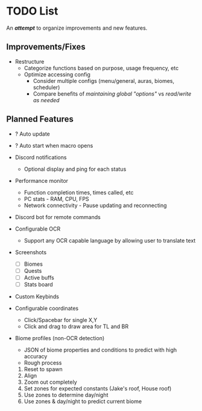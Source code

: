 # **TODO List**
An ***attempt*** to organize improvements and new features.



## Improvements/Fixes
* Restructure
  - Categorize functions based on purpose, usage frequency, etc
  - Optimize accessing config
    - Consider multiple configs (menu/general, auras, biomes, scheduler)
    - Compare benefits of *maintaining global "options"* vs *read/write as needed*



## Planned Features
* ? Auto update
* ? Auto start when macro opens

* Discord notifications
  - Optional display and ping for each status

* Performance monitor
  - Function completion times, times called, etc
  - PC stats - RAM, CPU, FPS
  - Network connectivity - Pause updating and reconnecting

* Discord bot for remote commands

* Configurable OCR
  - Support any OCR capable language by allowing user to translate text

* Screenshots
  - [ ] Biomes
  - [ ] Quests
  - [ ] Active buffs
  - [ ] Stats board

* Custom Keybinds

* Configurable coordinates
  - Click/Spacebar for single X,Y
  - Click and drag to draw area for TL and BR

* Biome profiles (non-OCR detection)
  - JSON of biome properties and conditions to predict with high accuracy
  - Rough process
  1. Reset to spawn
  2. Align
  3. Zoom out completely
  4. Set zones for expected constants (Jake's roof, House roof)
  5. Use zones to determine day/night
  6. Use zones & day/night to predict current biome


